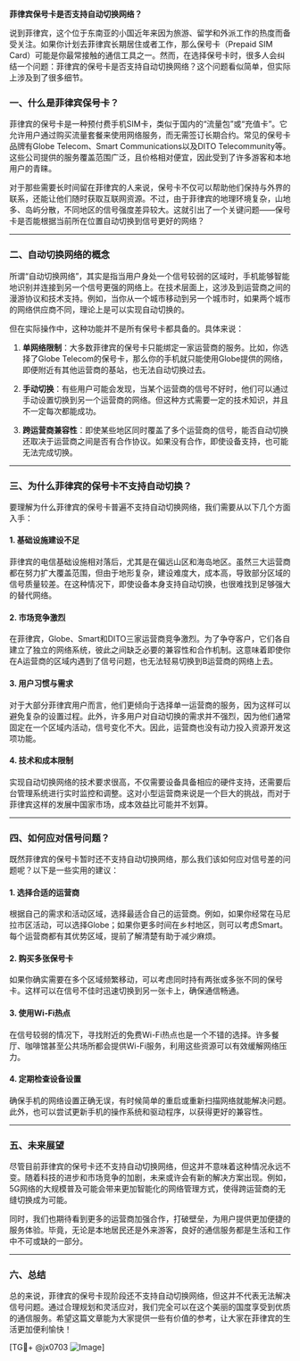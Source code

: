 **菲律宾保号卡是否支持自动切换网络？**

说到菲律宾，这个位于东南亚的小国近年来因为旅游、留学和外派工作的热度而备受关注。如果你计划去菲律宾长期居住或者工作，那么保号卡（Prepaid SIM Card）可能是你最常接触的通信工具之一。然而，在选择保号卡时，很多人会纠结一个问题：菲律宾的保号卡是否支持自动切换网络？这个问题看似简单，但实际上涉及到了很多细节。

### 一、什么是菲律宾保号卡？

菲律宾的保号卡是一种预付费手机SIM卡，类似于国内的“流量包”或“充值卡”。它允许用户通过购买流量套餐来使用网络服务，而无需签订长期合约。常见的保号卡品牌有Globe Telecom、Smart Communications以及DITO Telecommunity等。这些公司提供的服务覆盖范围广泛，且价格相对便宜，因此受到了许多游客和本地用户的青睐。

对于那些需要长时间留在菲律宾的人来说，保号卡不仅可以帮助他们保持与外界的联系，还能让他们随时获取互联网资源。不过，由于菲律宾的地理环境复杂，山地多、岛屿分散，不同地区的信号强度差异较大。这就引出了一个关键问题——保号卡是否能根据当前所在位置自动切换到信号更好的网络？

---

### 二、自动切换网络的概念

所谓“自动切换网络”，其实是指当用户身处一个信号较弱的区域时，手机能够智能地识别并连接到另一个信号更强的网络上。在技术层面上，这涉及到运营商之间的漫游协议和技术支持。例如，当你从一个城市移动到另一个城市时，如果两个城市的网络供应商不同，理论上是可以实现自动切换的。

但在实际操作中，这种功能并不是所有保号卡都具备的。具体来说：

1. **单网络限制**：大多数菲律宾的保号卡只能绑定一家运营商的服务。比如，你选择了Globe Telecom的保号卡，那么你的手机就只能使用Globe提供的网络，即便附近有其他运营商的基站，也无法自动切换过去。
   
2. **手动切换**：有些用户可能会发现，当某个运营商的信号不好时，他们可以通过手动设置切换到另一个运营商的网络。但这种方式需要一定的技术知识，并且不一定每次都能成功。

3. **跨运营商兼容性**：即使某些地区同时覆盖了多个运营商的信号，能否自动切换还取决于运营商之间是否有合作协议。如果没有合作，即使设备支持，也可能无法完成切换。

---

### 三、为什么菲律宾的保号卡不支持自动切换？

要理解为什么菲律宾的保号卡普遍不支持自动切换网络，我们需要从以下几个方面入手：

#### 1. **基础设施建设不足**
   菲律宾的电信基础设施相对落后，尤其是在偏远山区和海岛地区。虽然三大运营商都在努力扩大覆盖范围，但由于地形复杂，建设难度大，成本高，导致部分区域的信号质量较差。在这种情况下，即使设备本身支持自动切换，也很难找到足够强大的替代网络。

#### 2. **市场竞争激烈**
   在菲律宾，Globe、Smart和DITO三家运营商竞争激烈。为了争夺客户，它们各自建立了独立的网络系统，彼此之间缺乏必要的兼容性和合作机制。这意味着即使你在A运营商的区域内遇到了信号问题，也无法轻易切换到B运营商的网络上去。

#### 3. **用户习惯与需求**
   对于大部分菲律宾用户而言，他们更倾向于选择单一运营商的服务，因为这样可以避免复杂的设置过程。此外，许多用户对自动切换的需求并不强烈，因为他们通常固定在一个区域内活动，信号变化不大。因此，运营商也没有动力投入资源开发这项功能。

#### 4. **技术和成本限制**
   实现自动切换网络的技术要求很高，不仅需要设备具备相应的硬件支持，还需要后台管理系统进行实时监控和调整。这对小型运营商来说是一个巨大的挑战，而对于菲律宾这样的发展中国家市场，成本效益比可能并不划算。

---

### 四、如何应对信号问题？

既然菲律宾的保号卡暂时还不支持自动切换网络，那么我们该如何应对信号差的问题呢？以下是一些实用的建议：

#### 1. **选择合适的运营商**
   根据自己的需求和活动区域，选择最适合自己的运营商。例如，如果你经常在马尼拉市区活动，可以选择Globe；如果你更多时间在乡村地区，则可以考虑Smart。每个运营商都有其优势区域，提前了解清楚有助于减少麻烦。

#### 2. **购买多张保号卡**
   如果你确实需要在多个区域频繁移动，可以考虑同时持有两张或多张不同的保号卡。这样可以在信号不佳时迅速切换到另一张卡上，确保通信畅通。

#### 3. **使用Wi-Fi热点**
   在信号较弱的情况下，寻找附近的免费Wi-Fi热点也是一个不错的选择。许多餐厅、咖啡馆甚至公共场所都会提供Wi-Fi服务，利用这些资源可以有效缓解网络压力。

#### 4. **定期检查设备设置**
   确保手机的网络设置正确无误，有时候简单的重启或重新扫描网络就能解决问题。此外，也可以尝试更新手机的操作系统和驱动程序，以获得更好的兼容性。

---

### 五、未来展望

尽管目前菲律宾的保号卡还不支持自动切换网络，但这并不意味着这种情况永远不变。随着科技的进步和市场竞争的加剧，未来或许会有新的解决方案出现。例如，5G网络的大规模普及可能会带来更加智能化的网络管理方式，使得跨运营商的无缝切换成为可能。

同时，我们也期待看到更多的运营商加强合作，打破壁垒，为用户提供更加便捷的服务体验。毕竟，无论是本地居民还是外来游客，良好的通信服务都是生活和工作中不可或缺的一部分。

---

### 六、总结

总的来说，菲律宾的保号卡现阶段还不支持自动切换网络，但这并不代表无法解决信号问题。通过合理规划和灵活应对，我们完全可以在这个美丽的国度享受到优质的通信服务。希望这篇文章能为大家提供一些有价值的参考，让大家在菲律宾的生活更加便利愉快！

[TG💪+ @jx0703 ![Image](https://github.com/user-attachments/assets/dbca1d08-cadb-493c-b0ec-ad6f7a83f270)]